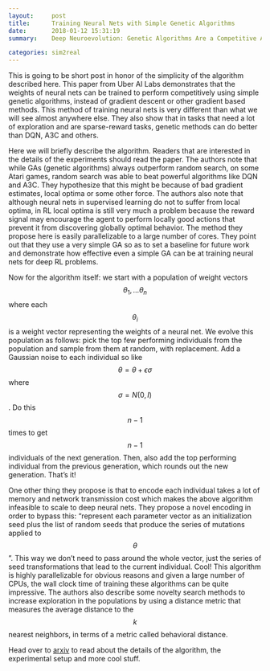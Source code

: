 ```yaml
---
layout:     post
title:      Training Neural Nets with Simple Genetic Algorithms
date:       2018-01-12 15:31:19
summary:    Deep Neuroevolution: Genetic Algorithms Are a Competitive Alternative for Training Deep Neural Networks for RL

categories: sim2real
---
```


This is going to be short post in honor of the simplicity of the algorithm described here. This paper from Uber AI Labs demonstrates that the weights of neural nets can be trained to perform competitively using simple genetic algorithms, instead of gradient descent or other gradient based methods. This method of training neural nets is very different than what we will see almost anywhere else. They also show that in tasks that need a lot of exploration and are sparse-reward tasks, genetic methods can do better than DQN, A3C and others.

Here we will briefly describe the algorithm. Readers that are interested in the details of the experiments should read the paper. The authors note that while GAs (genetic algorithms) always outperform random search, on some Atari games, random search was able to beat powerful algorithms like DQN and A3C. They hypothesize that this might be because of bad gradient estimates, local optima or some other force. The authors also note that although neural nets in supervised learning do not to suffer from local optima, in RL local optima is still very much a problem because the reward signal may encourage the agent to perform locally good actions that prevent it from discovering globally optimal behavior. The method they propose here is easily parallelizable to a large number of cores. They point out that they use a very simple GA so as to set a baseline for future work and demonstrate how effective even a simple GA can be at training neural nets for deep RL problems. 

Now for the algorithm itself: we start with a population of weight vectors $$\theta_1, ...\theta_n$$ where each $$\theta_i$$ is a weight vector representing the weights of a neural net. We evolve this population as follows: pick the top few performing individuals from the population and sample from them at random, with replacement. Add a Gaussian noise to each individual so like $$\theta = \theta + \epsilon \sigma$$ where $$\sigma = N(0, I)$$. Do this $$n-1$$ times to get $$n-1$$ individuals of the next generation. Then, also add the top performing individual from the previous generation, which rounds out the new generation. That’s it! 

One other thing they propose is that to encode each individual takes a lot of memory and network transmission cost which makes the above algorithm infeasible to scale to deep neural nets. They propose a novel encoding in order to bypass this: “represent each parameter vector as an initialization seed plus the list of random seeds that produce the series of mutations applied to $$\theta$$”. This way we don’t need to pass around the whole vector, just the series of seed transformations that lead to the current individual. Cool! This algorithm is highly parallelizable for obvious reasons and given a large number of CPUs, the wall clock time of training these algorithms can be quite impressive.
The authors also describe some novelty search methods to increase exploration in the populations by using a distance metric that measures the average distance to the $$k$$ nearest neighbors, in terms of a metric called behavioral distance.

Head over to [arxiv](https://arxiv.org/abs/1712.06567) to read about the details of the algorithm, the experimental setup and more cool stuff.
